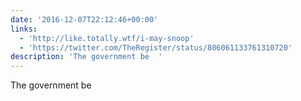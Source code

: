 ```yaml
---
date: '2016-12-07T22:12:46+00:00'
links:
  - 'http://like.totally.wtf/i-may-snoop'
  - 'https://twitter.com/TheRegister/status/806061133761310720'
description: 'The government be  '
---
```

The government be  
